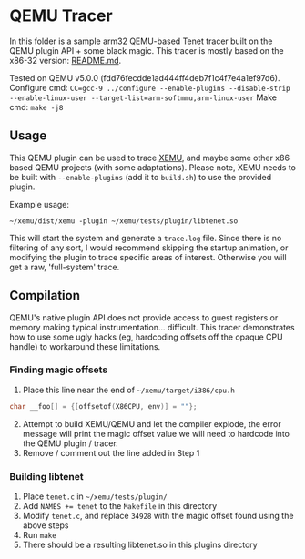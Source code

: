 # QEMU Tracer

In this folder is a sample arm32 QEMU-based Tenet tracer built on the QEMU plugin API + some black magic. This tracer is mostly based on the x86-32 version: [README.md](../x86-32/README.md).

Tested on QEMU v5.0.0 (fdd76fecdde1ad444ff4deb7f1c4f7e4a1ef97d6).
Configure cmd: `CC=gcc-9 ../configure --enable-plugins --disable-strip --enable-linux-user --target-list=arm-softmmu,arm-linux-user`
Make cmd: `make -j8`

## Usage

This QEMU plugin can be used to trace [XEMU](https://github.com/mborgerson/xemu), and maybe some other x86 based QEMU projects (with some adaptations). Please note, XEMU needs to be built with `--enable-plugins` (add it to `build.sh`) to use the provided plugin.

Example usage:

```
~/xemu/dist/xemu -plugin ~/xemu/tests/plugin/libtenet.so
```

This will start the system and generate a `trace.log` file. Since there is no filtering of any sort, I would recommend skipping the startup animation, or modifying the plugin to trace specific areas of interest. Otherwise you will get a raw, 'full-system' trace.

## Compilation

QEMU's native plugin API does not provide access to guest registers or memory making typical instrumentation... difficult. This tracer demonstrates how to use some ugly hacks (eg, hardcoding offsets off the opaque CPU handle) to workaround these limitations.

### Finding magic offsets

1. Place this line near the end of `~/xemu/target/i386/cpu.h`

 ```c
 char __foo[] = {[offsetof(X86CPU, env)] = ""};
 ```

2. Attempt to build XEMU/QEMU and let the compiler explode, the error message will print the magic offset value we will need to hardcode into the QEMU plugin / tracer.
3. Remove / comment out the line added in Step 1

### Building libtenet

1. Place `tenet.c` in `~/xemu/tests/plugin/`
2. Add `NAMES += tenet` to the `Makefile` in this directory
3. Modify `tenet.c`, and replace `34928` with the magic offset found using the above steps
4. Run `make`
5. There should be a resulting libtenet.so in this plugins directory
